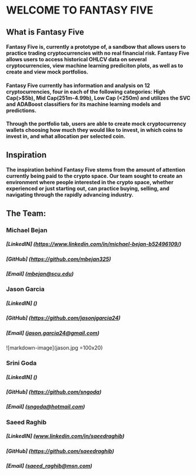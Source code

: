 # WELCOME TO FANTASY FIVE

## What is Fantasy Five

#### Fantasy Five is, currently a prototype of, a sandbow that allows users to practice trading cryptocurrencies with no real financial risk. Fantasy Five allows users to access historical OHLCV data on several cryptocurrencies, view machine learning prediciton plots, as well as to create and view mock portfolios. 

#### Fantasy Five currently has information and analysis on 12 cryptocurrencies, four in each of the following categories: High Cap(>$5b), Mid Cap(251m-4.99b), Low Cap (<250m) and utilizes the SVC and ADABoost classifiers for its machine learning models and predictions.  

#### Through the portfolio tab, users are able to create mock cryptocurrency wallets choosing how much they would like to invest, in which coins to invest in, and what allocation per selected coin.


## Inspiration
#### The inspiration behind Fantasy Five stems from the amount of attention currently being paid to the crypto space. Our team sought to create an environment where people interested in the crypto space, whether experienced or just starting out, can practice buying, selling, and navigating through the rapidly advancing industry. 


## The Team:

### Michael Bejan 
##### [LinkedIN] (https://www.linkedin.com/in/michael-bejan-b52496109/)
##### [GitHub] (https://github.com/mbejan325)
##### [Email] (mbejan@scu.edu)


### Jason Garcia 
##### [LinkedIN] ()
##### [GitHub] (https://github.com/jasonjgarcia24)
##### [Email] (jason.garcia24@gmail.com)

![markdown-image](jason.jpg =100x20)

### Srini Goda
##### [LinkedIN] ()
##### [GitHub] (https://github.com/sngoda)
##### [Email] (sngoda@hotmail.com)

### Saeed Raghib
##### [LinkedIN] (www.linkedin.com/in/saeedraghib)
##### [GitHub] (https://github.com/saeedraghib)
##### [Email] (saeed_raghib@msn.com)
